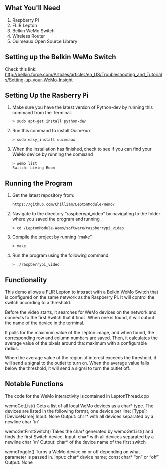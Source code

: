 What You'll Need
----------------

1. Raspberry Pi
2. FLIR Lepton
3. Belkin WeMo Switch
4. Wireless Router
5. Ouimeaux Open Source Library

Setting up the Belkin WeMo Switch
---------------------------------

Check this link: 
http://belkin.force.com/Articles/articles/en_US/Troubleshooting_and_Tutorials/Setting-up-your-WeMo-Insight

Setting Up the Rasberry Pi
--------------------------

1. Make sure you have the latest version of Python-dev
   by running this command from the Terminal.

       > sudo apt-get install python-dev

2. Run this command to install Ouimeaux

       > sudo easy_install ouimeaux

3. When the installation has finished, check to see if 
   you can find your WeMo device by running the command

       > wemo list
       Switch: Living Room

Running the Program
-------------------

1. Get the latest repository from:

       https://github.com/Chilliam/LeptonModule-Wemo/

2. Navigate to the directory “raspberrypi_video” by 
   navigating to the folder where you saved the program and running

       > cd /LeptonModule-Wemo/software/raspberrypi_video

3. Compile the project by running “make”.

       > make

4. Run the program using the following command:

       > ./raspberrypi_video

Functionality
-------------

This demo allows a FLIR Lepton to interact with a Belkin WeMo 
Switch that is configured on the same network as the Raspberry 
Pi. It will control the switch according to a threshold.

Before the video starts, it searches for WeMo devices on the 
network and connects to the first Switch that it finds. When one 
is found, it will output the name of the device in the terminal.

It polls for the maximum value of the Lepton image, and when 
found, the corresponding row and column numbers are saved. Then, 
it calculates the average value of the pixels around that maximum 
with a configurable radius. 

When the average value of the region of interest exceeds the 
threshold, it will send a signal to the outlet to turn on. When 
the average value falls below the threshold, it will send a signal 
to turn the outlet off.

Notable Functions
-----------------

The code for the WeMo interactivity is contained in LeptonThread.cpp

wemoGetList()
    Gets a list of all local WeMo devices as a char* type. The devices 
    are listed in the following format, one device per line: 
    [Type]: [DeviceName]
        Input: None
        Output: char* with all devices separated by a newline char ‘\n’

wemoGetFirstSwitch()
    Takes the char* generated by wemoGetList() and finds the first Switch 
    device.
        Input: char* with all devices separated by a newline char ‘\n’
        Output: char* of the device name of the first switch

wemoToggle()
    Turns a WeMo device on or off depending on what parameter is passed in.
        Input: char* device name; const char* “on” or “off”
        Output: None




